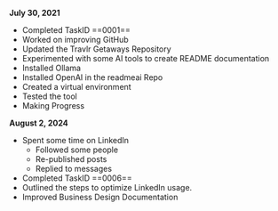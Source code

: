 **July 30, 2021**
- Completed TaskID ==0001==
- Worked on improving GitHub
- Updated the Travlr Getaways Repository
- Experimented with some AI tools to create README documentation
- Installed Ollama
- Installed OpenAI in the readmeai Repo
- Created a virtual environment 
- Tested the tool
- Making Progress

**August 2, 2024**
-  Spent some time on LinkedIn
	- Followed some people
	- Re-published posts
	- Replied to messages
- Completed TaskID ==0006==
- Outlined the steps to optimize LinkedIn usage.
- Improved Business Design Documentation
